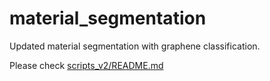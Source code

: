 # material_segmentation

Updated material segmentation with graphene classification.

Please check [scripts_v2/README.md](https://github.com/Boyu-Wang/material_segmentation/blob/master/scripts_v2)
